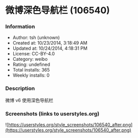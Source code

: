 # 微博深色导航栏 (106540)

### Information
- Author: tsh (unknown)
- Created at: 10/23/2014, 3:18:49 AM
- Updated at: 10/24/2014, 4:18:31 PM
- License: CC-BY-4.0
- Category: weibo
- Rating: undefined
- Total installs: 365
- Weekly installs: 0


### Description
微博 v6 使用深色导航栏


### Screenshots (links to userstyles.org)
![https://userstyles.org/style_screenshots/106540_after.png](https://userstyles.org/style_screenshots/106540_after.png)


